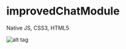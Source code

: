 # improvedChatModule
Native JS, CSS3, HTML5

![alt tag](https://agora-file-storage-prod.s3.amazonaws.com/profile/portfolio/attachment/798232969118841537?response-content-disposition=inline%3B%20filename%3D%22chat.png%22&x-amz-security-token=FQoDYXdzEGMaDIMONrVxXnT%2Fd890CSKZA%2BnpduAdKMP6PYqDptTktAkhT6VjJGUnwrgd6AlUzHU8xJBv80f4%2FMHAZbHCSrAvEw0zM219c%2B%2FcdAguH64HGzUoG%2FYd4Z8SnOTSx3ASF16wPPSEN8WXt8fVLrqeGP01rEZSYc4DHxRgT318JlcaBbz5UwDgXHQaDkiBDrReaZBjllLklKPaSFGiLbflwhinMSxOVqvsl%2FkJtpNFiLPLGJzpdZ%2Bn2DiFmTNg7R1VcqvSB1dN7IdVdHb0nwJdfxYgRdhlPejSIXCIwyK%2BzfCxmm14%2FUOHSOQvzj%2BluqRfAHXWMHTThFQI6yG%2BgqzzczCEXswMnuLSiYspbEgeOz%2BdZ9Kh0%2BJrUPUQTp88%2F2uvsyv2DNTyXc0Gy5IkuQ4qmVc9llOzKpLnc8tzpshSnlHKnZQnJ%2FoonFpmZlpHDo9%2BxWULEKnbTtvNC%2FtgJ4HqbYLkayoXM%2FGQ%2F9gGyD4IoFUE%2FKMuRMPhrT8sxZXUKertyixWqDRWj9MquzCZoPIRP6Kv%2F8FmpYqeC5ZcRxXkVsx9%2BbrEqlrk4uPS4O4o1p2SugU%3D&AWSAccessKeyId=ASIAIZY5QZZ4SM2EGKEA&Expires=1464113552&Signature=1xxt0ORCUqcFMY1w4ugKbnp9cW4%3D)
